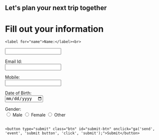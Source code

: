 <!DOCTYPE html>
<html>
<head>
  <script>
    dataLayer = [];
    window.pageData = window.pageData || [];
pageData.push({
 'pageNumber': '1',
 'pageCategory': 'fill-info'
});
</script>

 <!-- Google Tag Manager -->
<script>(function(w,d,s,l,i){w[l]=w[l]||[];w[l].push({'gtm.start':
new Date().getTime(),event:'gtm.js'});var f=d.getElementsByTagName(s)[0],
j=d.createElement(s),dl=l!='dataLayer'?'&l='+l:'';j.async=true;j.src=
'https://www.googletagmanager.com/gtm.js?id='+i+dl;f.parentNode.insertBefore(j,f);
})(window,document,'script','dataLayer','GTM-KBXNWM9');</script>
<!-- End Google Tag Manager -->

 <link rel="stylesheet" href="style.css">
<script src=javascript.js> </script>
</head>
<body>
<!-- Google Tag Manager (noscript) -->
<noscript><iframe src="https://www.googletagmanager.com/ns.html?id=GTM-KBXNWM9"
height="0" width="0" style="display:none;visibility:hidden"></iframe></noscript>
<!-- End Google Tag Manager (noscript) -->

<h2>Let's plan your next trip together</h2>
<div class="bg-img">
  <form action="page2.html" class="container" id="forminfo">
    <h1>Fill out your information</h1>

    <label for="name">Name:</label><br>
  <input type="text" id="name" name="name" class="formfield" pattern="[A-Za-z]{4,30}" required onmousedown="ga('send', 'event', 'form field track', 'click', 'Name');"><br>

 <label for="email">Email Id:</label><br>
  <input type="text" id="email" name="email" class="formfield" pattern="[a-z0-9._%+-]+@[a-z0-9.-]+\.[a-z]{2,}$" required onclick="ga('send', 'event', 'form field track', 'click', 'email');" ><br>

  <label for="mobile">Mobile:</label><br>
  <input type="text" id="mobile" name="mobile" class="formfield" pattern="[7-9]{1}[0-9]{9}" required onclick="ga('send', 'event', 'form field track', 'click', 'mobile');"><br>

  <label for="dob">Date of Birth:</label><br>
  <input type="date" id="dob" name="dob" class="formfield" required onclick="ga('send', 'event', 'form field track', 'click', 'Date of birth');"><br>

  <label for="gender">Gender:</label><br>
  <input type="radio" id="male" name="gender" class="formfield" required onclick="ga('send', 'event', 'form field track', 'click', 'Gender:male');">
  <label for="male">Male</label>
   <input type="radio" id="female" class="formfield" name="gender" onclick="ga('send', 'event', 'form field track', 'click', 'Gender:female');" >
   <label for="female">Female</label>
    <input type="radio" id="other" class="formfield" name="gender" onclick="ga('send', 'event', 'form field track', 'click', 'Gender:other');">
    <label for="other">Other</label><br><br>

    <button type="submit" class="btn" id="submit-btn" onclick="ga('send', 'event', 'submit button', 'click', 'submit');">Submit</button>
  </form>
</div>

</body>
</html>
